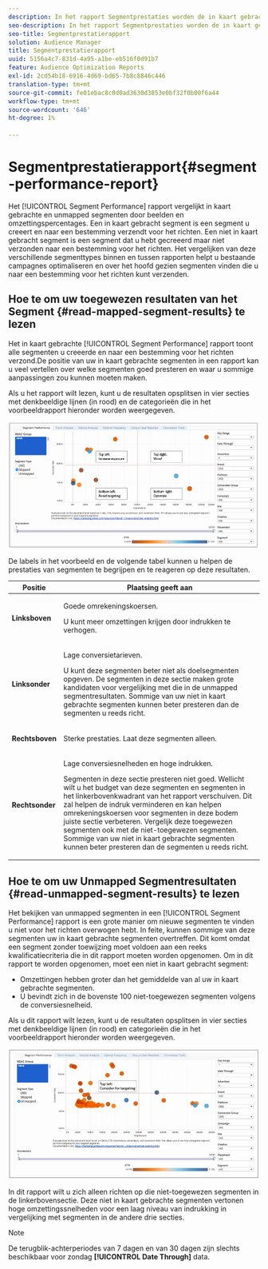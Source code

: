 ```yaml
---
description: In het rapport Segmentprestaties worden de in kaart gebrachte en niet-toegewezen segmenten vergeleken op basis van indrukkingen en conversiesnelheden. Een in kaart gebracht segment is een segment u creeert en naar een bestemming verzendt voor het richten. Een niet in kaart gebracht segment is een segment dat u hebt gecreeerd maar niet verzonden naar een bestemming voor het richten. Het vergelijken van deze verschillende segmenttypes binnen en tussen rapporten helpt u bestaande campagnes optimaliseren en over het hoofd gezien segmenten vinden die u naar een bestemming voor het richten kunt verzenden.
seo-description: In het rapport Segmentprestaties worden de in kaart gebrachte en niet-toegewezen segmenten vergeleken op basis van indrukkingen en conversiesnelheden. Een in kaart gebracht segment is een segment u creeert en naar een bestemming verzendt voor het richten. Een niet in kaart gebracht segment is een segment dat u hebt gecreeerd maar niet verzonden naar een bestemming voor het richten. Het vergelijken van deze verschillende segmenttypes binnen en tussen rapporten helpt u bestaande campagnes optimaliseren en over het hoofd gezien segmenten vinden die u naar een bestemming voor het richten kunt verzenden.
seo-title: Segmentprestatierapport
solution: Audience Manager
title: Segmentprestatierapport
uuid: 5156a4c7-831d-4a95-a1be-eb516f0d91b7
feature: Audience Optimization Reports
exl-id: 2cd54b18-6916-4d69-bd65-7b8c8846c446
translation-type: tm+mt
source-git-commit: fe01ebac8c0d0ad3630d3853e0bf32f0b00f6a44
workflow-type: tm+mt
source-wordcount: '646'
ht-degree: 1%

---
```


# Segmentprestatierapport{#segment-performance-report}

Het [!UICONTROL Segment Performance] rapport vergelijkt in kaart gebrachte en unmapped segmenten door beelden en omzettingspercentages. Een in kaart gebracht segment is een segment u creeert en naar een bestemming verzendt voor het richten. Een niet in kaart gebracht segment is een segment dat u hebt gecreeerd maar niet verzonden naar een bestemming voor het richten. Het vergelijken van deze verschillende segmenttypes binnen en tussen rapporten helpt u bestaande campagnes optimaliseren en over het hoofd gezien segmenten vinden die u naar een bestemming voor het richten kunt verzenden.

## Hoe te om uw toegewezen resultaten van het Segment {#read-mapped-segment-results} te lezen

Het in kaart gebrachte [!UICONTROL Segment Performance] rapport toont alle segmenten u creeerde en naar een bestemming voor het richten verzond.De positie van uw in kaart gebrachte segmenten in een rapport kan u veel vertellen over welke segmenten goed presteren en waar u sommige aanpassingen zou kunnen moeten maken.

Als u het rapport wilt lezen, kunt u de resultaten opsplitsen in vier secties met denkbeeldige lijnen (in rood) en de categorieën die in het voorbeeldrapport hieronder worden weergegeven.

![](assets/mapped-segment-performance.png)

De labels in het voorbeeld en de volgende tabel kunnen u helpen de prestaties van segmenten te begrijpen en te reageren op deze resultaten.

<table id="table_A29253B30DFA4CD7B3B7C320DE0BDEA4"> 
 <thead> 
  <tr> 
   <th colname="col1" class="entry"> Positie </th> 
   <th colname="col2" class="entry"> Plaatsing geeft aan </th> 
  </tr> 
 </thead>
 <tbody> 
  <tr> 
   <td colname="col1"> <p> <b>Linksboven</b> </p> </td> 
   <td colname="col2"> <p>Goede omrekeningskoersen. </p> <p>U kunt meer omzettingen krijgen door indrukken te verhogen. </p> </td> 
  </tr> 
  <tr> 
   <td colname="col1"> <p> <b>Linksonder</b> </p> </td> 
   <td colname="col2"> <p>Lage conversietarieven. </p> <p>U kunt deze segmenten beter niet als doelsegmenten opgeven. De segmenten in deze sectie maken grote kandidaten voor vergelijking met die in de unmapped segmentresultaten. Sommige van uw niet in kaart gebrachte segmenten kunnen beter presteren dan de segmenten u reeds richt. </p> </td> 
  </tr> 
  <tr> 
   <td colname="col1"> <p> <b>Rechtsboven</b> </p> </td> 
   <td colname="col2"> <p>Sterke prestaties. Laat deze segmenten alleen. </p> </td> 
  </tr> 
  <tr> 
   <td colname="col1"> <p> <b>Rechtsonder</b> </p> </td> 
   <td colname="col2"> <p>Lage conversiesnelheden en hoge indrukken. </p> <p>Segmenten in deze sectie presteren niet goed. Wellicht wilt u het budget van deze segmenten en segmenten in het linkerbovenkwadrant van het rapport verschuiven. Dit zal helpen de indruk verminderen en kan helpen omrekeningskoersen voor segmenten in deze bodem juiste sectie verbeteren. Vergelijk deze toegewezen segmenten ook met de niet-toegewezen segmenten. Sommige van uw niet in kaart gebrachte segmenten kunnen beter presteren dan de segmenten u reeds richt. </p> </td> 
  </tr> 
 </tbody> 
</table>

## Hoe te om uw Unmapped Segmentresultaten {#read-unmapped-segment-results} te lezen

Het bekijken van unmapped segmenten in een [!UICONTROL Segment Performance] rapport is een grote manier om nieuwe segmenten te vinden u niet voor het richten overwogen hebt. In feite, kunnen sommige van deze segmenten uw in kaart gebrachte segmenten overtreffen. Dit komt omdat een segment zonder toewijzing moet voldoen aan een reeks kwalificatiecriteria die in dit rapport moeten worden opgenomen. Om in dit rapport te worden opgenomen, moet een niet in kaart gebracht segment:

* Omzettingen hebben groter dan het gemiddelde van al uw in kaart gebrachte segmenten.
* U bevindt zich in de bovenste 100 niet-toegewezen segmenten volgens de conversiesnelheid.

Als u dit rapport wilt lezen, kunt u de resultaten opsplitsen in vier secties met denkbeeldige lijnen (in rood) en categorieën die in het voorbeeldrapport hieronder worden weergegeven.

![](assets/unmapped-segment-performance.png)

In dit rapport wilt u zich alleen richten op die niet-toegewezen segmenten in de linkerbovensectie. Deze niet in kaart gebrachte segmenten vertonen hoge omzettingssnelheden voor een laag niveau van indrukking in vergelijking met segmenten in de andere drie secties.

>[!NOTE]
>
>De terugblik-achterperiodes van 7 dagen en van 30 dagen zijn slechts beschikbaar voor zondag **[!UICONTROL Date Through]** data.

